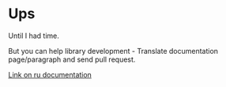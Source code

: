 # Ups
Until I had time.

But you can help library development - Translate documentation page/paragraph and send pull request.

[Link on ru documentation](../../ru/core/graph_validation.md)
